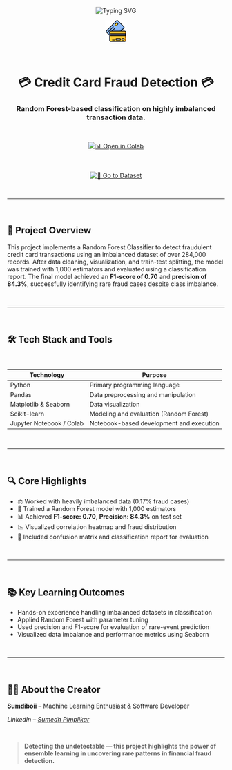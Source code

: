 <!-- TITLE with Animated Typing Effect -->
<p align="center">
  <img src="https://readme-typing-svg.demolab.com?font=Fira+Code&pause=1000&color=22bb55&center=true&vCenter=true&width=600&lines=Credit+Card+Fraud+Detection;Machine+Learning+With+Imbalanced+Data" alt="Typing SVG" />
</p>

<p align="center">
  <img src="readme-images/credit.png" width="10%" alt="Fraud Detection Logo" />
</p>

<br>

<h1 align="center">💳 Credit Card Fraud Detection 💳</h1>
<h3 align="center">Random Forest-based classification on highly imbalanced transaction data.</h3>

<br>

<p align="center">
  <a href="https://colab.research.google.com/drive/1rhzdd00mLfzpn7yt06OqQN5fVxM1OLU5?usp=sharing">
    <img src="https://img.shields.io/badge/Open%20in%20Colab-Click%20Here-F9AB00?style=for-the-badge&logo=googlecolab" alt="📊 Open in Colab" />
  </a>
</p>

<br>

<p align="center">
  <a href="https://drive.google.com/file/d/1BaCFD_6UGAS_LFETmEQx4WtIWsKfHTvq/view?usp=sharing">
    <img src="https://img.shields.io/badge/Go%20to%20Dataset-CSV%20-green?style=for-the-badge&logo=google-drive" alt="📁 Go to Dataset" />
  </a>
</p>

<br>

---

<br>

## 🚀 Project Overview

This project implements a Random Forest Classifier to detect fraudulent credit card transactions using an imbalanced dataset of over 284,000 records. After data cleaning, visualization, and train-test splitting, the model was trained with 1,000 estimators and evaluated using a classification report. The final model achieved an **F1-score of 0.70** and **precision of 84.3%**, successfully identifying rare fraud cases despite class imbalance.

<br>

---

<br>

## 🛠️ Tech Stack and Tools

<br>

<div align="center">

<table>
  <thead>
    <tr>
      <th>Technology</th>
      <th>Purpose</th>
    </tr>
  </thead>
  <tbody>
    <tr>
      <td>Python</td>
      <td>Primary programming language</td>
    </tr>
    <tr>
      <td>Pandas</td>
      <td>Data preprocessing and manipulation</td>
    </tr>
    <tr>
      <td>Matplotlib & Seaborn</td>
      <td>Data visualization</td>
    </tr>
    <tr>
      <td>Scikit-learn</td>
      <td>Modeling and evaluation (Random Forest)</td>
    </tr>
    <tr>
      <td>Jupyter Notebook / Colab</td>
      <td>Notebook-based development and execution</td>
    </tr>
  </tbody>
</table>

</div>

<br>

---

<br>

## 🔍 Core Highlights

- ⚖️ Worked with heavily imbalanced data (0.17% fraud cases)  
- 🌲 Trained a Random Forest model with 1,000 estimators  
- 📊 Achieved **F1-score: 0.70**, **Precision: 84.3%** on test set  
- 📉 Visualized correlation heatmap and fraud distribution  
- 📁 Included confusion matrix and classification report for evaluation  

<br>

---

<br>

## 📚 Key Learning Outcomes

- Hands-on experience handling imbalanced datasets in classification  
- Applied Random Forest with parameter tuning  
- Used precision and F1-score for evaluation of rare-event prediction  
- Visualized data imbalance and performance metrics using Seaborn  

<br>

---

<br>

## 👨‍💻 About the Creator

**Sumdiboii** – Machine Learning Enthusiast & Software Developer  

*LinkedIn – [Sumedh Pimplikar](https://www.linkedin.com/in/sumedh-pimplikar)*

<br>

> **Detecting the undetectable — this project highlights the power of ensemble learning in uncovering rare patterns in financial fraud detection.**

